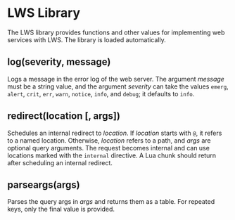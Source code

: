 # LWS Library

The LWS library provides functions and other values for implementing web services with LWS. The
library is loaded automatically.


## log(severity, message)

Logs a message in the error log of the web server. The argument *message* must be a string value,
and the argument *severity* can take the values `emerg`, `alert`, `crit`, `err`, `warn`, `notice`,
`info`, and `debug`; it defaults to `info`.


## redirect(location [, args])

Schedules an internal redirect to *location*. If *location* starts with `@`, it refers to
a named location. Otherwise, *location* refers to a path, and *args* are optional query arguments.
The request becomes internal and can use locations marked with the `internal` directive. A Lua
chunk should return after scheduling an internal redirect.


## parseargs(args)

Parses the query args in *args* and returns them as a table. For repeated keys, only the final value
is provided.
